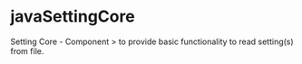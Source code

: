 # javaSettingCore
Setting Core - Component > to provide basic functionality to read setting(s) from file.
